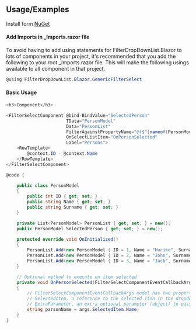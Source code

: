 
## Usage/Examples

Install form [NuGet](https://www.nuget.org/packages/FilterDropDownList.Blazor/)

#### Add Imports in _Imports.razor file
To avoid having to add using statements for FilterDropDownList.Blazor to lots of components in your project, it's recommended that you add the following to your root _Imports.razor file. This will make the following usings available to all component in that project.

```c#
@using FilterDropDownList.Blazor.GenericFilterSelect
```

#### Basic Usage

```c#
<h3>Component</h3>

<FilterSelectComponent @bind-BindValue="SelectedPerson"
                       TData="PersonModel"
                       Data="PersonList"
                       FilterAgainstPropertyName="@($"{nameof(PersonModel.Name)}")"
                       OnSelectListItem="OnPersonSelected"
                       Label="Persons">
    <RowTemplate>
        @context.ID - @context.Name
    </RowTemplate>
</FilterSelectComponent>

@code {

    public class PersonModel
    {
        public int ID { get; set; }
        public string Name { get; set; }
        public string Surname { get; set; }
    }

    private List<PersonModel> PersonList { get; set; } = new();
    public PersonModel SelectedPerson { get; set; } = new();

    protected override void OnInitialized()
    {
        PersonList.Add(new PersonModel { ID = 1, Name = "Huciko", Surname = "Zellikan" });
        PersonList.Add(new PersonModel { ID = 2, Name = "John", Surname = "Gray" });
        PersonList.Add(new PersonModel { ID = 3, Name = "Jack", Surname = "Black" });
    }

    // Optional method to execute on item selected
    private void OnPersonSelected(FilterSelectComponentEventCallbackArgs<PersonModel> args)
    {
        // FilterSelectComponentEventCallbackArgs model has two properties
        // SelectedItem, a reference to the selected iten in the dropdown
        // ExtraParameter, an extra optional parameter (object) to pass together the SelectedItem
        string parsonName = args.SelectedItem.Name;
    }
}

```
